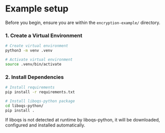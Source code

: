 # Example setup

Before you begin, ensure you are within the `encryption-example/` directory.

### 1. Create a Virtual Environment

```bash
# Create virtual environment
python3 -m venv .venv

# Activate virtual environment
source .venv/bin/activate
```

### 2. Install Dependencies

```bash
# Install requirements
pip install -r requirements.txt

# Install liboqs-python package
cd liboqs-python/
pip install .
```

If liboqs is not detected at runtime by liboqs-python, it will be downloaded, configured and installed automatically.